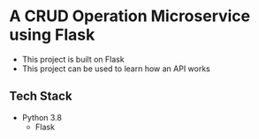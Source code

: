 # A CRUD Operation Microservice using Flask

- This project is built on Flask
- This project can be used to learn how an API works

## Tech Stack
- Python 3.8
  - Flask


